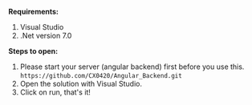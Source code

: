 **Requirements:**
1. Visual Studio
2. .Net version 7.0

**Steps to open:**
1. Please start your server (angular backend) first before you use this.
   ```https://github.com/CX0420/Angular_Backend.git```
3. Open the solution with Visual Studio.
4. Click on run, that's it!
